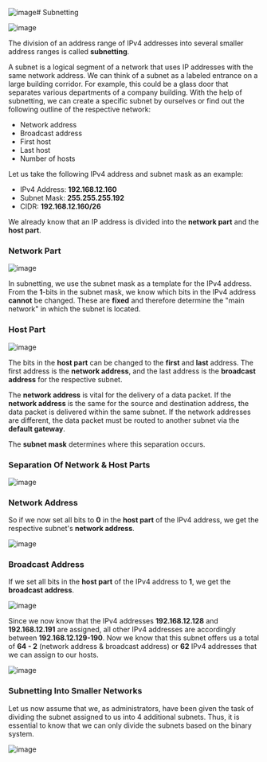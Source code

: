 ![image](https://github.com/user-attachments/assets/f3974c57-b51c-4b81-8ddd-80a6919f5091)# Subnetting 

![image](https://github.com/user-attachments/assets/7b9181f6-3c06-4d9a-904f-1ceb0531bc74)


The division of an address range of IPv4 addresses into several smaller address ranges is called **subnetting**.

A subnet is a logical segment of a network that uses IP addresses with the same network address. We can think of a subnet as a labeled entrance on a large building corridor. For example, this could be a glass door that separates various departments of a company building. With the help of subnetting, we can create a specific subnet by ourselves or find out the following outline of the respective network:

- Network address
- Broadcast address
- First host
- Last host
- Number of hosts

Let us take the following IPv4 address and subnet mask as an example:

- IPv4 Address: **192.168.12.160**
- Subnet Mask: **255.255.255.192**
- CIDR: **192.168.12.160/26**

We already know that an IP address is divided into the **network part** and the **host part**.

### Network Part

![image](https://github.com/user-attachments/assets/ff619ad7-a618-4bf2-8419-c4a3f233758a)

In subnetting, we use the subnet mask as a template for the IPv4 address. From the **1**-bits in the subnet mask, we know which bits in the IPv4 address **cannot** be changed. These are **fixed** and therefore determine the "main network" in which the subnet is located.

### Host Part

![image](https://github.com/user-attachments/assets/2e8e5016-aaa6-4be1-97a1-fc53d02c1eee)

The bits in the **host part** can be changed to the **first** and **last** address. The first address is the **network address**, and the last address is the **broadcast address** for the respective subnet.

The **network address** is vital for the delivery of a data packet. If the **network address** is the same for the source and destination address, the data packet is delivered within the same subnet. If the network addresses are different, the data packet must be routed to another subnet via the **default gateway**.

The **subnet mask** determines where this separation occurs.

### Separation Of Network & Host Parts

![image](https://github.com/user-attachments/assets/987ab36c-51f1-434b-803a-7c2830ffb2ea)

### Network Address

So if we now set all bits to **0** in the **host part** of the IPv4 address, we get the respective subnet's **network address**.

![image](https://github.com/user-attachments/assets/a203f0c8-19e7-41ae-a1de-27e92e32033b)

### Broadcast Address

If we set all bits in the **host part** of the IPv4 address to **1**, we get the **broadcast address**.

![image](https://github.com/user-attachments/assets/45dbfdd3-ae44-4938-8603-9826334104d5)

Since we now know that the IPv4 addresses **192.168.12.128** and **192.168.12.191** are assigned, all other IPv4 addresses are accordingly between **192.168.12.129-190**. Now we know that this subnet offers us a total of **64 - 2** (network address & broadcast address) or **62** IPv4 addresses that we can assign to our hosts.

![image](https://github.com/user-attachments/assets/b429c77c-a138-4d5f-888b-26b80bf8966f)

### Subnetting Into Smaller Networks

Let us now assume that we, as administrators, have been given the task of dividing the subnet assigned to us into 4 additional subnets. Thus, it is essential to know that we can only divide the subnets based on the binary system.

![image](https://github.com/user-attachments/assets/41371a2b-32d3-4c64-97a6-be047649f60e)

